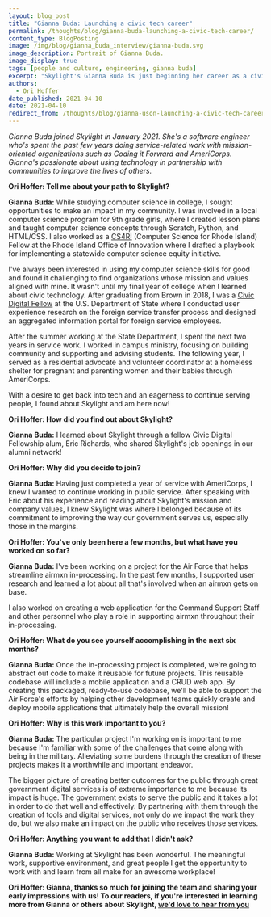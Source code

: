 ```yaml
---
layout: blog_post
title: "Gianna Buda: Launching a civic tech career"
permalink: /thoughts/blog/gianna-buda-launching-a-civic-tech-career/
content_type: BlogPosting
image: /img/blog/gianna_buda_interview/gianna-buda.svg
image_description: Portrait of Gianna Buda.
image_display: true
tags: [people and culture, engineering, gianna buda]
excerpt: "Skylight's Gianna Buda is just beginning her career as a civic technologist. She's bring a unique perspective to service design, having worked at the U.S. Department of State, as a Civic Digital Fellow, and AmeriCorps."
authors:
  - Ori Hoffer
date_published: 2021-04-10
date: 2021-04-10
redirect_from: /thoughts/blog/gianna-uson-launching-a-civic-tech-career/
---
```


*Gianna Buda joined Skylight in January 2021. She's a software engineer who's spent the past few years doing service-related work with mission-oriented organizations such as Coding it Forward and AmeriCorps. Gianna's passionate about using technology in partnership with communities to improve the lives of others.*

**Ori Hoffer: Tell me about your path to Skylight?**

**Gianna Buda:** While studying computer science in college, I sought opportunities to make an impact in my community. I was involved in a local computer science program for 9th grade girls, where I created lesson plans and taught computer science concepts through Scratch, Python, and HTML/CSS. I also worked as a [CS4RI](https://www.cs4ri.org/) (Computer Science for Rhode Island) Fellow at the Rhode Island Office of Innovation where I drafted a playbook for implementing a statewide computer science equity initiative.

I've always been interested in using my computer science skills for good and found it challenging to find organizations whose mission and values aligned with mine. It wasn't until my final year of college when I learned about civic technology. After graduating from Brown in 2018, I was a [Civic Digital Fellow](https://www.codingitforward.com/civic-digital-fellowship) at the U.S. Department of State where I conducted user experience research on the foreign service transfer process and designed an aggregated information portal for foreign service employees.

After the summer working at the State Department, I spent the next two years in service work. I worked in campus ministry, focusing on building community and supporting and advising students. The following year, I served as a residential advocate and volunteer coordinator at a homeless shelter for pregnant and parenting women and their babies through AmeriCorps.

With a desire to get back into tech and an eagerness to continue serving people, I found about Skylight and am here now!

**Ori Hoffer: How did you find out about Skylight?**

**Gianna Buda:** I learned about Skylight through a fellow Civic Digital Fellowship alum, Eric Richards, who shared Skylight's job openings in our alumni network!

**Ori Hoffer: Why did you decide to join?**

**Gianna Buda:** Having just completed a year of service with AmeriCorps, I knew I wanted to continue working in public service. After speaking with Eric about his experience and reading about Skylight's mission and company values, I knew Skylight was where I belonged because of its commitment to improving the way our government serves us, especially those in the margins.

**Ori Hoffer: You've only been here a few months, but what have you worked on so far?**

**Gianna Buda:** I've been working on a project for the Air Force that helps streamline airmxn in-processing. In the past few months, I supported user research and learned a lot about all that's involved when an airmxn gets on base.

I also worked on creating a web application for the Command Support Staff and other personnel who play a role in supporting airmxn throughout their in-processing.

**Ori Hoffer: What do you see yourself accomplishing in the next six months?**

**Gianna Buda:** Once the in-processing project is completed, we're going to abstract out code to make it reusable for future projects. This reusable codebase will include a mobile application and a CRUD web app. By creating this packaged, ready-to-use codebase, we'll be able to support the Air Force's efforts by helping other development teams quickly create and deploy mobile applications that ultimately help the overall mission!


**Ori Hoffer: Why is this work important to you?**

**Gianna Buda:** The particular project I'm working on is important to me because I'm familiar with some of the challenges that come along with being in the military. Alleviating some burdens through the creation of these projects makes it a worthwhile and important endeavor.

The bigger picture of creating better outcomes for the public through great government digital services is of extreme importance to me because its impact is huge. The government exists to serve the public and it takes a lot in order to do that well and effectively. By partnering with them through the creation of tools and digital services, not only do we impact the work they do, but we also make an impact on the public who receives those services.

**Ori Hoffer: Anything you want to add that I didn't ask?**

**Gianna Buda:** Working at Skylight has been wonderful. The meaningful work, supportive environment, and great people I get the opportunity to work with and learn from all make for an awesome workplace!

**Ori Hoffer: Gianna, thanks so much for joining the team and sharing your early impressions with us! To our readers, if you're interested in learning more from Gianna or others about Skylight, [we'd love to hear from you](/connect/contact/)**
